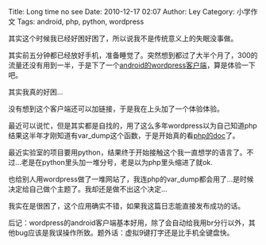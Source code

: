 Title: Long time no see
Date: 2010-12-17 02:07
Author: Ley
Category: 小学作文
Tags: android, php, python, wordpress

其实这个时候我已经好困好困了，所以说我不是传统意义上的失眠没事做。

</p>

其实前五分钟都已经放好手机，准备睡觉了。突然想到都过了大半个月了，300的流量还没有用到一半，于是下了一个[android的wordpress客户端][]，算是体验一下吧。

</p>

其实我真的好困…

</p>

没有想到这个客户端还可以加链接，于是我在上头加了一个体验体验。

</p>

最近可以说忙，但是其实都是自找的，用了这么多年wordpress以为自己知道php结果这半年才刚知道有var\_dump这个函数，于是开始真的看[php的doc][]了。

</p>

最近实验室的项目要用python，结果终于开始接触这个我一直想学的语言了。不过…老是在python里头加一堆分号，老是以为php里头缩进了就ok.

</p>

也给别人用wordpress做了一堆网站了，我连php的var\_dump都会用了…是时候决定给自己做个主题了。我却还是做不出这个决定…

</p>

我实在是很困了，这个应用确实不错，如果我这篇日志能直接发布成功的话。

</p>

后记：wordpress的android客户端基本好用，除了会自动给我用br分行以外，其他bug应该是我误操作所致。题外话：虚拟9键打字还是比手机全键盘快。

</p>

  [android的wordpress客户端]: http://android.wordpress.org
  [php的doc]: http://php.net/
